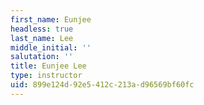 ```yaml
---
first_name: Eunjee
headless: true
last_name: Lee
middle_initial: ''
salutation: ''
title: Eunjee Lee
type: instructor
uid: 899e124d-92e5-412c-213a-d96569bf60fc
---
```

